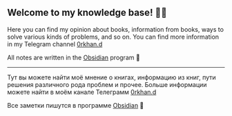 ## Welcome to my knowledge base! 👨‍💻

Here you can find my opinion about books, information from books, ways to solve various kinds of problems, and so on.
You can find more information in my Telegram channel [0rkhan.d](https://t.me/orkhan_d)

All notes are written in the [Obsidian](https://obsidian.md) program 📝

---

Тут вы можете найти моё мнение о книгах, информацию из книг, пути решения различного рода проблем и прочее.
Больше информации можете найти в моём канале Телеграмм [0rkhan.d](https://t.me/orkhan_d)

Все заметки пишутся в программе [Obsidian](https://obsidian.md) 📝